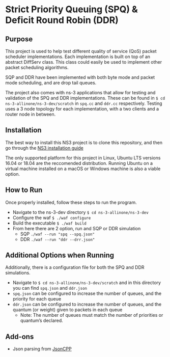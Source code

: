 # Strict Priority Queuing (SPQ) & Deficit Round Robin (DDR)

## Purpose
This project is used to help test different quality of service (QoS) packet scheduler implementations. Each implementation is built on top of an abstract DiffServ class. This class could easily be used to implement other packet scheduling algorithms. 

SQP and DDR have been implemented with both byte mode and packet mode scheduling, and are drop tail queues.

The project also comes with ns-3 applications that allow for testing and validation of the SPQ and DDR implementations. These can be found in `$ cd ns-3-allinone/ns-3-dev/scratch` in `spq.cc` and `ddr.cc` respectively. Testing uses a 3 node topology for each implementation, with a two clients and a router node in between.

## Installation
The best way to install this NS3 project is to clone this repository, and then go through the [NS3 installation guide](https://www.nsnam.org/wiki/Installation)

The only supported platform for this project in Linux, Ubuntu LTS versions 16.04 or 18.04 are the reccomended distribution.
Running Ubuntu on a virtual machine installed on a macOS or Windows machine is also a viable option.

## How to Run
Once properly installed, follow these steps to run the program.
- Navigate to the ns-3-dev directory `$ cd ns-3-allinone/ns-3-dev`
- Configure the waf `$ ./waf configure`
- Build the executable `$ ./waf build`
- From here there are 2 option, run and SQP or DDR simulation
    - SQP `./waf --run "spq --spq.json"`
    - DDR `./waf --run "ddr --drr.json"`

## Additional Options when Running
Additionally, there is a configuration file for both the SPQ and DDR simulations.
- Navigate to `$ cd ns-3-allinone/ns-3-dev/scratch` and in this directory you can find `spq.json` and `ddr.json`
- `spq.json` can be configured to increase the number of queues, and the priority for each queue
- `ddr.json` can be configured to increase the number of queues, and the quantum (or weight) given to packets in each queue
    - Note: The number of queues must match the number of priorities or quantum’s declared.

## Add-ons
- Json parsing from [JsonCPP](https://github.com/open-source-parsers/jsoncpp)
